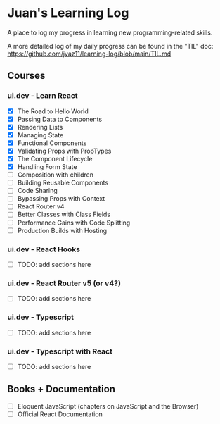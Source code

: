 # Juan's Learning Log
A place to log my progress in learning new programming-related skills.

A more detailed log of my daily progress can be found in the "TIL" doc: https://github.com/jvaz11/learning-log/blob/main/TIL.md

## Courses

### ui.dev - Learn React

- [x] The Road to Hello World
- [x] Passing Data to Components
- [x] Rendering Lists
- [x] Managing State
- [x] Functional Components
- [x] Validating Props with PropTypes
- [x] The Component Lifecycle
- [x] Handling Form State
- [ ] Composition with children
- [ ] Building Reusable Components
- [ ] Code Sharing
- [ ] Bypassing Props with Context
- [ ] React Router v4
- [ ] Better Classes with Class Fields
- [ ] Performance Gains with Code Splitting
- [ ] Production Builds with Hosting

### ui.dev - React Hooks

- [ ] TODO: add sections here

### ui.dev - React Router v5 (or v4?)

- [ ] TODO: add sections here

### ui.dev - Typescript

- [ ] TODO: add sections here

### ui.dev - Typescript with React

- [ ] TODO: add sections here

## Books + Documentation

- [ ] Eloquent JavaScript (chapters on JavaScript and the Browser)
- [ ] Official React Documentation